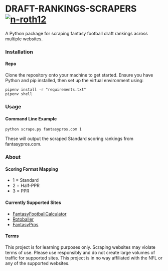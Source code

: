 # DRAFT-RANKINGS-SCRAPERS [![n-roth12](https://circleci.com/gh/n-roth12/fantasy-rankings-scraper.svg?style=shield)](https://app.circleci.com/pipelines/github/n-roth12/fantasy-rankings-scraper)
A Python package for scraping fantasy football draft rankings across multiple websites.

### Installation
#### Repo
Clone the repository onto your machine to get started. Ensure you have Python and pip installed, then set up the virtual environment using:
```
pipenv install -r "requirements.txt"
pipenv shell
```
### Usage
#### Command Line Example
```
python scrape.py fantasypros.com 1
```
These will output the scraped Standard scoring rankings from fantasypros.com. 
### About 
#### Scoring Format Mapping
* 1 = Standard
* 2 = Half-PPR
* 3 = PPR
#### Currently Supported Sites
* [FantasyFootballCalculator](https://fantasyfootballcalculator.com/)   
* [Rotoballer](https://www.rotoballer.com/)   
* [FantasyPros](https://www.fantasypros.com/)
#### Terms
This project is for learning purposes only. Scraping websites may violate terms of use. Please use responsibly and do not create large volumes of traffic for supported sites. This project is in no way affiliated with the NFL or any of the supported websites.
